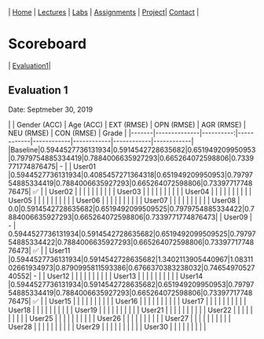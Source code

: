 | [Home](index.md) | [Lectures](lectures.md) | [Labs](labs.md) | [Assignments](assignments.md) | [Project](project.md)| [Contact](contact.md) |


# Scoreboard

| [Evaluation1](scores/evaluation1.md)|

## Evaluation 1

Date: Septmeber 30, 2019

|       | Gender (ACC) | Age (ACC) | EXT (RMSE) | OPN (RMSE) | AGR (RMSE) | NEU (RMSE) | CON (RMSE) | Grade |
|-------|--------------|----------:|------------|------------|------------|------------|------------|
|Baseline|0.5944527736131934|0.5914542728635682|0.651949209950953|0.7979754885334419|0.7884006635927293|0.665264072598806|0.7339771774876475| - |
| User01 |0.5944527736131934|0.4085457271364318|0.651949209950953|0.7979754885334419|0.7884006635927293|0.665264072598806|0.7339771774876475| ✅ |
| User02 |              |           |            |            |            |            |            |            |
| User03 |              |           |            |            |            |            |            |            |
| User04 |              |           |            |            |            |            |            |            |
| User05 |              |           |            |            |            |            |            |            |
| User06 |              |           |            |            |            |            |            |            |
| User07 |              |           |            |            |            |            |            |            |
| User08 | 0.0|0.5914542728635682|0.6519492099509525|0.7979754885334422|0.7884006635927293|0.665264072598806|0.7339771774876473|
| User09 | - | 0.5944527736131934|0.5914542728635682|0.6519492099509525|0.7979754885334422|0.7884006635927293|0.665264072598806|0.7339771774876473| ✅ |
| User11 |0.5944527736131934|0.5914542728635682|1.3402113905440967|1.0831102661934973|0.8790995811593386|0.6766370383238032|0.7465497052740552| - |
| User12 |              |           |            |            |            |            |            |            |
| User13 |              |           |            |            |            |            |            |            |
| User14 |0.5944527736131934|0.5914542728635682|0.651949209950953|0.7979754885334419|0.7884006635927293|0.665264072598806|0.7339771774876475| ✅ |
| User15 |              |           |            |            |            |            |            |            |
| User16 |              |           |            |            |            |            |            |            |
| User17 |              |           |            |            |            |            |            |            |
| User18 |              |           |            |            |            |            |            |            |
| User19 |              |           |            |            |            |            |            |            |
| User21 |              |           |            |            |            |            |            |            |
| User22 |              |           |            |            |            |            |            |            |
| User25 |              |           |            |            |            |            |            |            |
| User26 |              |           |            |            |            |            |            |            |
| User27 |              |           |            |            |            |            |            |            |
| User28 |              |           |            |            |            |            |            |            |
| User29 |              |           |            |            |            |            |            |            |
| User30 |              |           |            |            |            |            |            |            |
